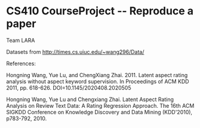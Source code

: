 # CS410 CourseProject -- Reproduce a paper

Team LARA

Datasets from http://times.cs.uiuc.edu/~wang296/Data/

References: 

Hongning Wang, Yue Lu, and ChengXiang Zhai. 2011. Latent aspect rating analysis without aspect keyword supervision. In Proceedings of ACM KDD 2011, pp. 618-626. DOI=10.1145/2020408.2020505

Hongning Wang, Yue Lu and Chengxiang Zhai. Latent Aspect Rating Analysis on Review Text Data: A Rating Regression Approach. The 16th ACM SIGKDD Conference on Knowledge Discovery and Data Mining (KDD'2010), p783-792, 2010.



